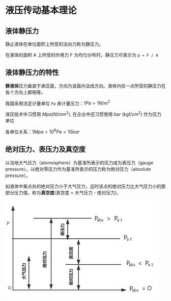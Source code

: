 # 液压传动基本理论

## 液体静压力

静止液体在单位面积上所受的法向力称为静压力。

在液体的面积 A 上所受的作用力 F 为均匀分布时，静压力可表示为 `p = F / A`

## 液体静压力的特性

**静液体**压力垂直于承压面，方向为该面内法线方向。液体内任一点所受的静压力在各个方向上都相等。

我国采用法定计量单位 `Pa` 来计量压力：$1Pa = 1N/m^{2}$

液压技术中习惯用 $Mpa (N/mm^{2})$, 在企业中还习惯使用 bar (kgf/$cm^{2}$) 作为压力单位

各单位关系：$1Mpa = 10^{6}Pa = 10bar$

## 绝对压力、表压力及真空度

以当地大气压力（atomosphere）为基准所表示的压力成为表压力（gauge pressure）。以绝对零压力作为基准所表示的压力称为绝对压力（absolute pressure）。

如液体中某点处的绝对压力小于大气压力，这时该点的绝对压力比大气压力小的那部分压力值，称为**真空度**(真空度 = 大气压力 - 绝对压力)。

![真空度](images/05.png)




